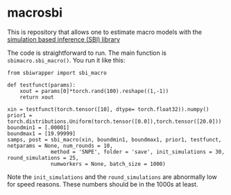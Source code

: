 # macrosbi
This is repository that allows one to estimate macro models with the [simulation based inference (SBI) library](https://www.mackelab.org/sbi/)

The code is straightforward to run.  The main function is `sbimacro.sbi_macro()`.  You run it like this:

```
from sbiwrapper import sbi_macro

def testfunct(params):
    xout = params[0]*torch.rand(100).reshape((1,-1))
    return xout

xin = testfunct(torch.tensor([10], dtype= torch.float32)).numpy()
prior1 = torch.distributions.Uniform(torch.tensor([0.0]),torch.tensor([20.0]))
boundmin1 = [.00001]
boundmax1 = [19.99999]
samps, post = sbi_macro(xin, boundmin1, boundmax1, prior1, testfunct, netparams = None, num_rounds = 10, 
              method = 'SNPE', folder = 'save', init_simulations = 30, round_simulations = 25,
              numworkers = None, batch_size = 1000)
```

Note the `init_simulations` and the `round_simulations` are abnormally low for speed reasons.  These numbers should be in the 1000s at least.  
